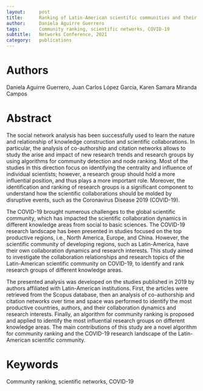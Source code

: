 ```yaml
---
layout:     post
title:      Ranking of Latin-American scientific communities and their response to the emergency of COVID-19
author:     Daniela Aguirre Guerrero
tags: 		Community ranking, scientific networks, COVID-19
subtitle:  	Networks Conference, 2021
category:   publications
---
```

<!-- Start Writing Below in Markdown -->
# Authors
Daniela Aguirre Guerrero, Juan Carlos López García, Karen Samara Miranda Campos

# Abstract 

The social network analysis has been successfully used to learn the nature and relationship of knowledge construction and scientific collaborations. In particular, the analysis of co-authorship and citation networks allows to study the arise and impact of new research trends and research groups by using algorithms for community detection and node ranking. Most of the studies in this direction focus on identifying the centrality and influence of individual scientists; however, a research group should hold a more influential position, and thus plays a more important role. Moreover, the identification and ranking of research groups is a significant component to understand how the scientific collaborations should be molded by disruptive events, such as the Coronavirus Disease 2019 (COVID-19).

The COVID-19 brought numerous challenges to the global scientific community, which has impacted the scientific collaboration dynamics in different knowledge areas from social to basic sciences. The COVID-19 research landscape has been presented in studies focused on the top productive regions, i.e., North America, Europe, and China. However, the scientific community of developing regions, such as Latin-America, have their own collaboration dynamics and research interests. This study aimed to investigate the collaboration relationships and research topics of the Latin-American scientific community on COVID-19, to identify and rank research groups of different knowledge areas.

The presented analysis was developed on the studies published in 2019 by authors affiliated with Latin-American institutions. First, the articles were retrieved from the Scopus database, then an analysis of co-authorship and citation networks over time and space was performed to identify the most productive countries, authors, and their collaboration dynamics and research interests. Finally, an algorithm for community ranking is proposed and applied to identify the most influential research groups on different knowledge areas. The main contributions of this study are a novel algorithm for community ranking and the COVID-19 research landscape of the Latin-American scientific community.

# Keywords
Community ranking, scientific networks, COVID-19